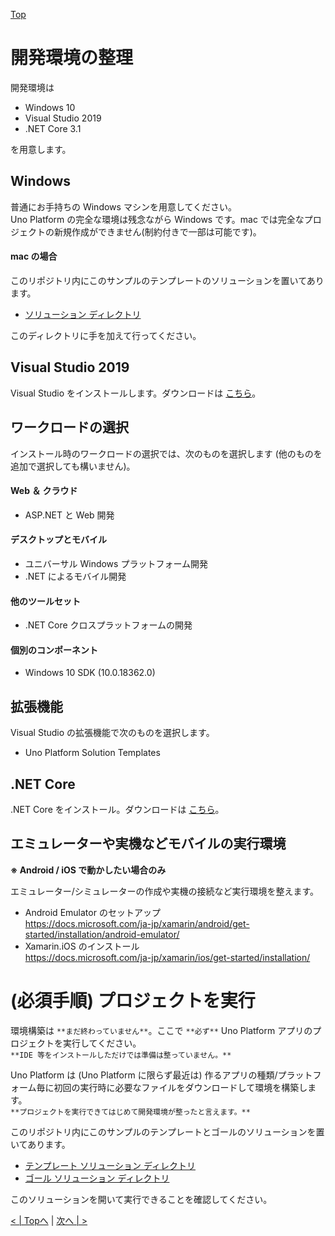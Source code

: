 [Top](./top.md)  

# 開発環境の整理

開発環境は  
  
- Windows 10
- Visual Studio 2019
- .NET Core 3.1

を用意します。  

## Windows

普通にお手持ちの Windows マシンを用意してください。  
Uno Platform の完全な環境は残念ながら Windows です。mac では完全なプロジェクトの新規作成ができません(制約付きで一部は可能です)。  

#### mac の場合

このリポジトリ内にこのサンプルのテンプレートのソリューションを置いてあります。  

- [ソリューション  ディレクトリ](../src/template/UnoApp1/)  

このディレクトリに手を加えて行ってください。


## Visual Studio 2019

Visual Studio をインストールします。ダウンロードは [こちら](https://visualstudio.microsoft.com/ja/)。  

## ワークロードの選択

インストール時のワークロードの選択では、次のものを選択します (他のものを追加で選択しても構いません)。

#### Web ＆ クラウド

- ASP[]().NET と Web 開発

#### デスクトップとモバイル

- ユニバーサル Windows プラットフォーム開発
- .NET によるモバイル開発

#### 他のツールセット

- .NET Core クロスプラットフォームの開発

#### 個別のコンポーネント

- Windows 10 SDK (10.0.18362.0)

## 拡張機能

Visual Studio の拡張機能で次のものを選択します。

- Uno Platform Solution Templates

## .NET Core

.NET Core をインストール。ダウンロードは [こちら](https://dotnet.microsoft.com/download)。

## エミュレーターや実機などモバイルの実行環境

**※ Android / iOS で動かしたい場合のみ**  

エミュレーター/シミュレーターの作成や実機の接続など実行環境を整えます。  

- Android Emulator のセットアップ  
https://docs.microsoft.com/ja-jp/xamarin/android/get-started/installation/android-emulator/
- Xamarin.iOS のインストール  
https://docs.microsoft.com/ja-jp/xamarin/ios/get-started/installation/

# (必須手順) プロジェクトを実行

環境構築は ```**まだ終わっていません**```。ここで ```**必ず**``` Uno Platform アプリのプロジェクトを実行してください。  
```**IDE 等をインストールしただけでは準備は整っていません。**```  

Uno Platform は (Uno Platform に限らず最近は) 作るアプリの種類/プラットフォーム毎に初回の実行時に必要なファイルをダウンロードして環境を構築します。  
```**プロジェクトを実行できてはじめて開発環境が整ったと言えます。**```  

このリポジトリ内にこのサンプルのテンプレートとゴールのソリューションを置いてあります。  

- [テンプレート ソリューション  ディレクトリ](../src/template/UnoApp1/)  
- [ゴール ソリューション  ディレクトリ](../src/complate/UnoApp1/)  

このソリューションを開いて実行できることを確認してください。  


[< | Topへ](./top.md) | [次へ | >](./textbook2.md)
